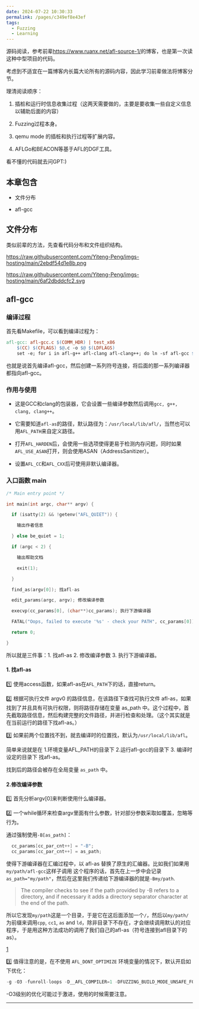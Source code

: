 ```yaml
---
date: 2024-07-22 10:30:33
permalink: /pages/c349ef8e43ef
tags: 
  - Fuzzing
  - Learning
---
```


源码阅读，参考前辈<https://www.ruanx.net/afl-source-1/>的博客，也是第一次读这种中型项目的代码。

考虑到不适宜在一篇博客内长篇大论所有的源码内容，因此学习前辈做法将博客分节。

理清阅读顺序：

1. 插桩和运行时信息收集过程（这两天需要做的，主要是要收集一些自定义信息以辅助后面的内容）

2. Fuzzing过程本身。

3. qemu mode 的插桩和执行过程等扩展内容。

4. AFLGo和BEACON等基于AFL的DGF工具。

看不懂的代码就去问GPT:)

## 本章包含

- 文件分布

- afl-gcc

## 文件分布

类似前辈的方法，先查看代码分布和文件组织结构。

https://raw.githubusercontent.com/Yiteng-Peng/imgs-hosting/main/2ebdf54d1e8b.png

https://raw.githubusercontent.com/Yiteng-Peng/imgs-hosting/main/6af2dbddcfc2.svg

## afl-gcc

### 编译过程

首先看Makefile，可以看到编译过程为：

```makefile
afl-gcc: afl-gcc.c $(COMM_HDR) | test_x86
	$(CC) $(CFLAGS) $@.c -o $@ $(LDFLAGS)
	set -e; for i in afl-g++ afl-clang afl-clang++; do ln -sf afl-gcc $$i; done
```

也就是说首先编译afl-gcc，然后创建一系列符号连接，将后面的那一系列编译器都指向afl-gcc。

### 作用与使用

- 这是GCC和clang的包装器，它会设置一些编译参数然后调用`gcc, g++, clang, clang++`。

- 它需要知道`afl-as`的路径，默认路径为：`/usr/local/lib/afl/`，当然也可以用`AFL_PATH`来自定义路径。

- 打开`AFL_HARDEN`后，会使用一些选项使得更易于检测内存问题，同时如果`AFL_USE_ASAN`打开，则会使用ASAN（AddressSanitizer）。

- 设置`AFL_CC`和`AFL_CXX`后可使用非默认编译器。

### 入口函数 main

```c
/* Main entry point */

int main(int argc, char** argv) {

  if (isatty(2) && !getenv("AFL_QUIET")) {

    输出作者信息

  } else be_quiet = 1;

  if (argc < 2) {

    输出帮助文档

    exit(1);

  }

  find_as(argv[0]); 找afl-as

  edit_params(argc, argv); 修改编译参数

  execvp(cc_params[0], (char**)cc_params); 执行下游编译器

  FATAL("Oops, failed to execute '%s' - check your PATH", cc_params[0]);

  return 0;

}
```

所以就是三件事：1. 找afl-as 2. 修改编译参数 3. 执行下游编译器。

#### 1. 找afl-as

1️⃣ 使用access函数，如果afl-as在`AFL_PATH`下的话，直接return。

2️⃣ 根据可执行文件 argv0 的路径信息，在该路径下查找可执行文件 afl-as，如果找到了并且具有可执行权限，则将路径存储在变量 as_path 中。这个过程中，首先截取路径信息，然后构建完整的文件路径，并进行检查和处理。（这个其实就是在当前运行的路径下找afl-as。）

3️⃣ 如果前两个位置找不到，就去编译时的位置找，默认为`/usr/local/lib/afl`。

简单来说就是在 1.环境变量AFL_PATH的目录下 2.运行afl-gcc的目录下 3. 编译时设定的目录下 找afl-as。

找到后的路径会被存在全局变量 `as_path` 中。

#### 2.修改编译参数

1️⃣ 首先分析argv[0]来判断使用什么编译器。

2️⃣ 一个while循环来检查argv里面有什么参数，针对部分参数采取如覆盖，忽略等行为。

通过强制使用`-B[as_path]`：

```c
  cc_params[cc_par_cnt++] = "-B";
  cc_params[cc_par_cnt++] = as_path;
```

使得下游编译器在汇编过程中，以 afl-as 替换了原生的汇编器。比如我们如果用`my/path/afl-gcc`这样子调用
这个程序的话，首先在上一步中会记录`as_path="my/path"`，然后在这里我们传递给下游编译器的就是`-Bmy/path`.

> The compiler checks to see if the path provided by -B refers to a directory, and if necessary it adds a directory separator character at the end of the path.

所以它发现`my/path`这是一个目录，于是它在这后面添加一个`/`，然后以`my/path/`为前缀来调用`cpp`, `cc1`, `as` and `ld`，除非目录下不存在，才会继续调用默认的对应程序，于是用这种方法成功的调用了我们自己的afl-as（符号连接到afl目录下的as）。

[1][2]

3️⃣ 值得注意的是，在不使用 `AFL_DONT_OPTIMIZE` 环境变量的情况下，默认开启如下优化：

```c
-g -O3 -funroll-loops -D__AFL_COMPILER=1 -DFUZZING_BUILD_MODE_UNSAFE_FOR_PRODUCTION=1
```

-O3级别的优化可能过于激进，使用的时候需要注意。

****

[1]: https://www.ruanx.net/afl-source-1/

[2]: https://gcc.gnu.org/onlinedocs/gcc/Directory-Options.html#index-B
